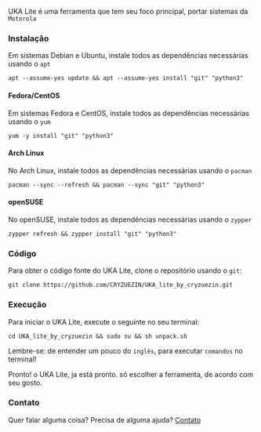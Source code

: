 UKA Lite é uma ferramenta que tem seu foco principal, portar sistemas da `Motorola`

### Instalação

Em sistemas Debian e Ubuntu, instale todos as dependências necessárias usando o `apt`

```
apt --assume-yes update && apt --assume-yes install "git" "python3"
```

#### Fedora/CentOS

Em sistemas Fedora e CentOS, instale todos as dependências necessárias usando o `yum`

```
yum -y install "git" "python3"
```

#### Arch Linux

No Arch Linux, instale todos as dependências necessárias usando o `pacman`

```
pacman --sync --refresh && pacman --sync "git" "python3"
```

#### openSUSE

No openSUSE, instale todos as dependências necessárias usando o `zypper`

```
zypper refresh && zypper install "git" "python3"
```

### Código

Para obter o código fonte do UKA Lite, clone o repositório usando o `git`:

```
git clone https://github.com/CRYZUEZIN/UKA_lite_by_cryzuezin.git
```
### Execução

Para iniciar o UKA Lite, execute o seguinte no seu terminal:

```
cd UKA_lite_by_cryzuezin && sudo su && sh unpack.sh
```

Lembre-se: de entender um pouco do `inglês`, para executar `comandos` no terminal!

Pronto! o UKA Lite, ja está pronto. só escolher a ferramenta, de acordo com seu gosto.

### Contato

Quer falar alguma coisa? Precisa de alguma ajuda? [Contato](https://t.me/CRYZUEZIN)
